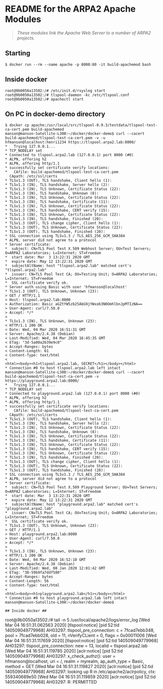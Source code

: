 # README for the ARPA2 Apache Modules

> *These modules link the Apache Web Server to a number of ARPA2 projects.*

## Starting ##
```
$ docker run --rm --name apache -p 8000:80 -it build-apachemod bash
```
## Inside docker ##
```
root@9b0050a13502:/# /etc/init.d/rsyslog start
root@9b0050a13502:/# tlspool-daemon -kc /etc/tlspool.conf
root@9b0050a13502:/# apachectl start
```

## On PC in docker-demo directory ##
```
$ docker cp apache:/usr/local/src/tlspool-0.9.3/testdata/tlspool-test-ca-cert.pem build-apachemod
manson@manson-Satellite-L300:~/docker/docker-demo$ curl --cacert build-apachemod/tlspool-test-ca-cert.pem -v -u hfmanson@localhost:henri1234 https://tlspool.arpa2.lab:8000/
*   Trying 127.0.0.1...
* TCP_NODELAY set
* Connected to tlspool.arpa2.lab (127.0.0.1) port 8000 (#0)
* ALPN, offering h2
* ALPN, offering http/1.1
* successfully set certificate verify locations:
*   CAfile: build-apachemod/tlspool-test-ca-cert.pem
  CApath: /etc/ssl/certs
* TLSv1.3 (OUT), TLS handshake, Client hello (1):
* TLSv1.3 (IN), TLS handshake, Server hello (2):
* TLSv1.3 (IN), TLS Unknown, Certificate Status (22):
* TLSv1.3 (IN), TLS handshake, Unknown (8):
* TLSv1.3 (IN), TLS Unknown, Certificate Status (22):
* TLSv1.3 (IN), TLS handshake, Certificate (11):
* TLSv1.3 (IN), TLS Unknown, Certificate Status (22):
* TLSv1.3 (IN), TLS handshake, CERT verify (15):
* TLSv1.3 (IN), TLS Unknown, Certificate Status (22):
* TLSv1.3 (IN), TLS handshake, Finished (20):
* TLSv1.3 (OUT), TLS change cipher, Client hello (1):
* TLSv1.3 (OUT), TLS Unknown, Certificate Status (22):
* TLSv1.3 (OUT), TLS handshake, Finished (20):
* SSL connection using TLSv1.3 / TLS_AES_256_GCM_SHA384
* ALPN, server did not agree to a protocol
* Server certificate:
*  subject: CN=TLS Pool Test X.509 Webhost Server; OU=Test Servers; O=ARPA2 Laboratories; L=Internet; ST=Freedom
*  start date: Mar  3 13:22:31 2020 GMT
*  expire date: May 12 13:22:31 2020 GMT
*  subjectAltName: host "tlspool.arpa2.lab" matched cert's "tlspool.arpa2.lab"
*  issuer: CN=TLS Pool Test CA; OU=Testing Unit; O=ARPA2 Laboratories; L=Internet; ST=Freedom
*  SSL certificate verify ok.
* Server auth using Basic with user 'hfmanson@localhost'
* TLSv1.3 (OUT), TLS Unknown, Unknown (23):
> GET / HTTP/1.1
> Host: tlspool.arpa2.lab:8000
> Authorization: Basic aGZtYW5zb25AbG9jYWxob3N0OmhlbnJpMTIzNA==
> User-Agent: curl/7.58.0
> Accept: */*
>
* TLSv1.3 (IN), TLS Unknown, Unknown (23):
< HTTP/1.1 200 OK
< Date: Wed, 04 Mar 2020 16:51:31 GMT
< Server: Apache/2.4.38 (Debian)
< Last-Modified: Wed, 04 Mar 2020 16:45:35 GMT
< ETag: "3d-5a00a2639e9c0"
< Accept-Ranges: bytes
< Content-Length: 61
< Content-Type: text/html
<
<html><body><h1>tlspool.arpa2.lab, SECRET</h1></body></html>
* Connection #0 to host tlspool.arpa2.lab left intact
manson@manson-Satellite-L300:~/docker/docker-demo$ curl --cacert build-apachemod/tlspool-test-ca-cert.pem -v https://playground.arpa2.lab:8000/
*   Trying 127.0.0.1...
* TCP_NODELAY set
* Connected to playground.arpa2.lab (127.0.0.1) port 8000 (#0)
* ALPN, offering h2
* ALPN, offering http/1.1
* successfully set certificate verify locations:
*   CAfile: build-apachemod/tlspool-test-ca-cert.pem
  CApath: /etc/ssl/certs
* TLSv1.3 (OUT), TLS handshake, Client hello (1):
* TLSv1.3 (IN), TLS handshake, Server hello (2):
* TLSv1.3 (IN), TLS Unknown, Certificate Status (22):
* TLSv1.3 (IN), TLS handshake, Unknown (8):
* TLSv1.3 (IN), TLS Unknown, Certificate Status (22):
* TLSv1.3 (IN), TLS handshake, Certificate (11):
* TLSv1.3 (IN), TLS Unknown, Certificate Status (22):
* TLSv1.3 (IN), TLS handshake, CERT verify (15):
* TLSv1.3 (IN), TLS Unknown, Certificate Status (22):
* TLSv1.3 (IN), TLS handshake, Finished (20):
* TLSv1.3 (OUT), TLS change cipher, Client hello (1):
* TLSv1.3 (OUT), TLS Unknown, Certificate Status (22):
* TLSv1.3 (OUT), TLS handshake, Finished (20):
* SSL connection using TLSv1.3 / TLS_AES_256_GCM_SHA384
* ALPN, server did not agree to a protocol
* Server certificate:
*  subject: CN=TLS Pool Test X.509 Playground Server; OU=Test Servers; O=ARPA2 Laboratories; L=Internet; ST=Freedom
*  start date: Mar  3 13:22:31 2020 GMT
*  expire date: May 12 13:22:31 2020 GMT
*  subjectAltName: host "playground.arpa2.lab" matched cert's "playground.arpa2.lab"
*  issuer: CN=TLS Pool Test CA; OU=Testing Unit; O=ARPA2 Laboratories; L=Internet; ST=Freedom
*  SSL certificate verify ok.
* TLSv1.3 (OUT), TLS Unknown, Unknown (23):
> GET / HTTP/1.1
> Host: playground.arpa2.lab:8000
> User-Agent: curl/7.58.0
> Accept: */*
>
* TLSv1.3 (IN), TLS Unknown, Unknown (23):
< HTTP/1.1 200 OK
< Date: Wed, 04 Mar 2020 16:52:10 GMT
< Server: Apache/2.4.38 (Debian)
< Last-Modified: Wed, 08 Jan 2020 12:01:42 GMT
< ETag: "38-59b9fa7ddf580"
< Accept-Ranges: bytes
< Content-Length: 56
< Content-Type: text/html
<
<html><body><h1>playground.arpa2.lab</h1></body></html>
* Connection #0 to host playground.arpa2.lab left intact
manson@manson-Satellite-L300:~/docker/docker-demo$
```

```
## Inside docker ##
```
root@9b0050a13502:/# tail -n 5 /usr/local/apache2/logs/error_log 
[Wed Mar 04 16:51:31.062563 2020] [tlspool:notice] [pid 52:tid 140509049779968] AH03297: tlspool_pre_connection: c = 7fcad7ebb348, pool = 7fcad7ebb028, old = 11, nVerifyCLient = 0, flags = 0x00011006
[Wed Mar 04 16:51:31.117659 2020] [tlspool:notice] [pid 52:tid 140509049779968] AH03297: tlspool_pre_connection: new = 13, localid = tlspool.arpa2.lab
[Wed Mar 04 16:51:31.119785 2020] [aclr:notice] [pid 52:tid 140509049779968] AH03297: x_check_authz(): user = hfmanson@localhost, uri = /, realm = myrealm, ap_auth_type = Basic, method = GET
[Wed Mar 04 16:51:31.119827 2020] [aclr:notice] [pid 52:tid 140509049779968] AH03297: looking up R in /etc/apache2/aclrpolicy, ctx: 559340689e50
[Wed Mar 04 16:51:31.119859 2020] [aclr:notice] [pid 52:tid 140509049779968] AH03297: R: PERMITTED
```
